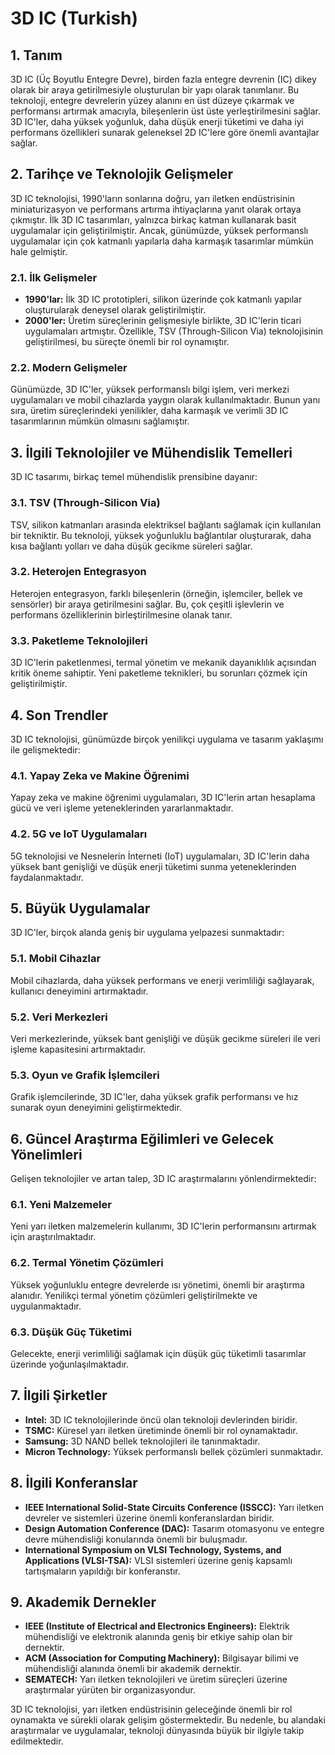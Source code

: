 # 3D IC (Turkish)

## 1. Tanım

3D IC (Üç Boyutlu Entegre Devre), birden fazla entegre devrenin (IC) dikey olarak bir araya getirilmesiyle oluşturulan bir yapı olarak tanımlanır. Bu teknoloji, entegre devrelerin yüzey alanını en üst düzeye çıkarmak ve performansı artırmak amacıyla, bileşenlerin üst üste yerleştirilmesini sağlar. 3D IC'ler, daha yüksek yoğunluk, daha düşük enerji tüketimi ve daha iyi performans özellikleri sunarak geleneksel 2D IC'lere göre önemli avantajlar sağlar.

## 2. Tarihçe ve Teknolojik Gelişmeler

3D IC teknolojisi, 1990'ların sonlarına doğru, yarı iletken endüstrisinin miniaturizasyon ve performans artırma ihtiyaçlarına yanıt olarak ortaya çıkmıştır. İlk 3D IC tasarımları, yalnızca birkaç katman kullanarak basit uygulamalar için geliştirilmiştir. Ancak, günümüzde, yüksek performanslı uygulamalar için çok katmanlı yapılarla daha karmaşık tasarımlar mümkün hale gelmiştir.

### 2.1. İlk Gelişmeler

- **1990'lar:** İlk 3D IC prototipleri, silikon üzerinde çok katmanlı yapılar oluşturularak deneysel olarak geliştirilmiştir.
- **2000'ler:** Üretim süreçlerinin gelişmesiyle birlikte, 3D IC'lerin ticari uygulamaları artmıştır. Özellikle, TSV (Through-Silicon Via) teknolojisinin geliştirilmesi, bu süreçte önemli bir rol oynamıştır.

### 2.2. Modern Gelişmeler

Günümüzde, 3D IC'ler, yüksek performanslı bilgi işlem, veri merkezi uygulamaları ve mobil cihazlarda yaygın olarak kullanılmaktadır. Bunun yanı sıra, üretim süreçlerindeki yenilikler, daha karmaşık ve verimli 3D IC tasarımlarının mümkün olmasını sağlamıştır.

## 3. İlgili Teknolojiler ve Mühendislik Temelleri

3D IC tasarımı, birkaç temel mühendislik prensibine dayanır:

### 3.1. TSV (Through-Silicon Via)

TSV, silikon katmanları arasında elektriksel bağlantı sağlamak için kullanılan bir tekniktir. Bu teknoloji, yüksek yoğunluklu bağlantılar oluşturarak, daha kısa bağlantı yolları ve daha düşük gecikme süreleri sağlar.

### 3.2. Heterojen Entegrasyon

Heterojen entegrasyon, farklı bileşenlerin (örneğin, işlemciler, bellek ve sensörler) bir araya getirilmesini sağlar. Bu, çok çeşitli işlevlerin ve performans özelliklerinin birleştirilmesine olanak tanır.

### 3.3. Paketleme Teknolojileri

3D IC'lerin paketlenmesi, termal yönetim ve mekanik dayanıklılık açısından kritik öneme sahiptir. Yeni paketleme teknikleri, bu sorunları çözmek için geliştirilmiştir.

## 4. Son Trendler

3D IC teknolojisi, günümüzde birçok yenilikçi uygulama ve tasarım yaklaşımı ile gelişmektedir:

### 4.1. Yapay Zeka ve Makine Öğrenimi

Yapay zeka ve makine öğrenimi uygulamaları, 3D IC'lerin artan hesaplama gücü ve veri işleme yeteneklerinden yararlanmaktadır.

### 4.2. 5G ve IoT Uygulamaları

5G teknolojisi ve Nesnelerin İnterneti (IoT) uygulamaları, 3D IC'lerin daha yüksek bant genişliği ve düşük enerji tüketimi sunma yeteneklerinden faydalanmaktadır.

## 5. Büyük Uygulamalar

3D IC'ler, birçok alanda geniş bir uygulama yelpazesi sunmaktadır:

### 5.1. Mobil Cihazlar

Mobil cihazlarda, daha yüksek performans ve enerji verimliliği sağlayarak, kullanıcı deneyimini artırmaktadır.

### 5.2. Veri Merkezleri

Veri merkezlerinde, yüksek bant genişliği ve düşük gecikme süreleri ile veri işleme kapasitesini artırmaktadır.

### 5.3. Oyun ve Grafik İşlemcileri

Grafik işlemcilerinde, 3D IC'ler, daha yüksek grafik performansı ve hız sunarak oyun deneyimini geliştirmektedir.

## 6. Güncel Araştırma Eğilimleri ve Gelecek Yönelimleri

Gelişen teknolojiler ve artan talep, 3D IC araştırmalarını yönlendirmektedir:

### 6.1. Yeni Malzemeler

Yeni yarı iletken malzemelerin kullanımı, 3D IC'lerin performansını artırmak için araştırılmaktadır.

### 6.2. Termal Yönetim Çözümleri

Yüksek yoğunluklu entegre devrelerde ısı yönetimi, önemli bir araştırma alanıdır. Yenilikçi termal yönetim çözümleri geliştirilmekte ve uygulanmaktadır.

### 6.3. Düşük Güç Tüketimi

Gelecekte, enerji verimliliği sağlamak için düşük güç tüketimli tasarımlar üzerinde yoğunlaşılmaktadır.

## 7. İlgili Şirketler

- **Intel:** 3D IC teknolojilerinde öncü olan teknoloji devlerinden biridir.
- **TSMC:** Küresel yarı iletken üretiminde önemli bir rol oynamaktadır.
- **Samsung:** 3D NAND bellek teknolojileri ile tanınmaktadır.
- **Micron Technology:** Yüksek performanslı bellek çözümleri sunmaktadır.

## 8. İlgili Konferanslar

- **IEEE International Solid-State Circuits Conference (ISSCC):** Yarı iletken devreler ve sistemleri üzerine önemli konferanslardan biridir.
- **Design Automation Conference (DAC):** Tasarım otomasyonu ve entegre devre mühendisliği konularında önemli bir buluşmadır.
- **International Symposium on VLSI Technology, Systems, and Applications (VLSI-TSA):** VLSI sistemleri üzerine geniş kapsamlı tartışmaların yapıldığı bir konferanstır.

## 9. Akademik Dernekler

- **IEEE (Institute of Electrical and Electronics Engineers):** Elektrik mühendisliği ve elektronik alanında geniş bir etkiye sahip olan bir dernektir.
- **ACM (Association for Computing Machinery):** Bilgisayar bilimi ve mühendisliği alanında önemli bir akademik dernektir.
- **SEMATECH:** Yarı iletken teknolojileri ve üretim süreçleri üzerine araştırmalar yürüten bir organizasyondur.

3D IC teknolojisi, yarı iletken endüstrisinin geleceğinde önemli bir rol oynamakta ve sürekli olarak gelişim göstermektedir. Bu nedenle, bu alandaki araştırmalar ve uygulamalar, teknoloji dünyasında büyük bir ilgiyle takip edilmektedir.